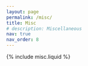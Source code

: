 ```yaml
---
layout: page
permalink: /misc/
title: Misc
# description: Miscellaneous 
nav: true
nav_order: 8
---
```

<!-- Including the image gallery from the liquid file -->
{% include misc.liquid %}
